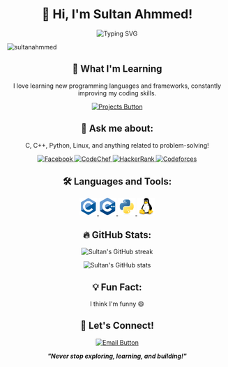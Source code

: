 <h1 align="center">👋 Hi, I'm Sultan Ahmmed!</h1>

<p align="center">
  <img src="https://readme-typing-svg.demolab.com?font=Fira+Code&size=24&pause=1000&color=22F700&center=true&vCenter=true&width=435&lines=Exploring+new+tech+everyday!+💡;Competitive+programmer+and+problem-solver+🚀;C%2C+C%2B%2B%2C+Python%2C+Linux+enthusiast+💻" alt="Typing SVG" />
</p>

<p align="left">
  <img src="https://komarev.com/ghpvc/?username=sultanahmmed&label=Profile%20views&color=0e75b6&style=flat" alt="sultanahmmed" />
</p>

<h2 align="center">🌱 What I'm Learning</h2>
<p align="center">I love learning new programming languages and frameworks, constantly improving my coding skills.</p>
<div align="center">
  <a href="https://github.com/sultanahmmed?tab=repositories" target="_blank">
    <img src="https://img.shields.io/badge/-Check%20out%20my%20Projects!-brightgreen?style=for-the-badge" alt="Projects Button"/>
  </a>
</div>

<h2 align="center">💬 Ask me about:</h2>
<p align="center">C, C++, Python, Linux, and anything related to problem-solving!</p>

<div align="center">
  <a href="https://fb.com/lovetobefriends" target="_blank">
    <img src="https://img.shields.io/badge/-Facebook-1877F2?style=for-the-badge&logo=facebook&logoColor=white" alt="Facebook"/>
  </a>
  <a href="https://www.codechef.com/users/sultan002" target="_blank">
    <img src="https://img.shields.io/badge/-CodeChef-5B4638?style=for-the-badge&logo=codechef&logoColor=white" alt="CodeChef"/>
  </a>
  <a href="https://www.hackerrank.com/coderunner03" target="_blank">
    <img src="https://img.shields.io/badge/-HackerRank-00EA64?style=for-the-badge&logo=hackerrank&logoColor=white" alt="HackerRank"/>
  </a>
  <a href="https://codeforces.com/profile/sultan002" target="_blank">
    <img src="https://img.shields.io/badge/-Codeforces-1F8ACB?style=for-the-badge&logo=codeforces&logoColor=white" alt="Codeforces"/>
  </a>
</div>

<h2 align="center">🛠️ Languages and Tools:</h2>
<p align="center">
  <a href="https://www.cprogramming.com/" target="_blank">
    <img src="https://raw.githubusercontent.com/devicons/devicon/master/icons/c/c-original.svg" alt="C" width="40" height="40"/>
  </a>
  <a href="https://www.w3schools.com/cpp/" target="_blank">
    <img src="https://raw.githubusercontent.com/devicons/devicon/master/icons/cplusplus/cplusplus-original.svg" alt="C++" width="40" height="40"/>
  </a>
  <a href="https://www.python.org/" target="_blank">
    <img src="https://raw.githubusercontent.com/devicons/devicon/master/icons/python/python-original.svg" alt="Python" width="40" height="40"/>
  </a>
  <a href="https://www.linux.org/" target="_blank">
    <img src="https://raw.githubusercontent.com/devicons/devicon/master/icons/linux/linux-original.svg" alt="Linux" width="40" height="40"/>
  </a>
</p>

<h2 align="center">🔥 GitHub Stats:</h2>
<p align="center">
  <img src="https://github-readme-streak-stats.herokuapp.com/?user=sultanahmmed&theme=dark" alt="Sultan's GitHub streak"/>
</p>

<div align="center">
  <img src="https://github-readme-stats.vercel.app/api?username=sultanahmmed&show_icons=true&theme=radical" alt="Sultan's GitHub stats" />
</div>

<h2 align="center">💡 Fun Fact:</h2>
<p align="center">I think I'm funny 😄</p>

<h2 align="center">🚀 Let's Connect!</h2>
<div align="center">
  <a href="mailto:sultan@example.com" target="_blank">
    <img src="https://img.shields.io/badge/Email%20Me!-D44638?style=for-the-badge&logo=gmail&logoColor=white" alt="Email Button"/>
  </a>
</div>

<p align="center">
  <b><i>"Never stop exploring, learning, and building!"</i></b>
</p>
